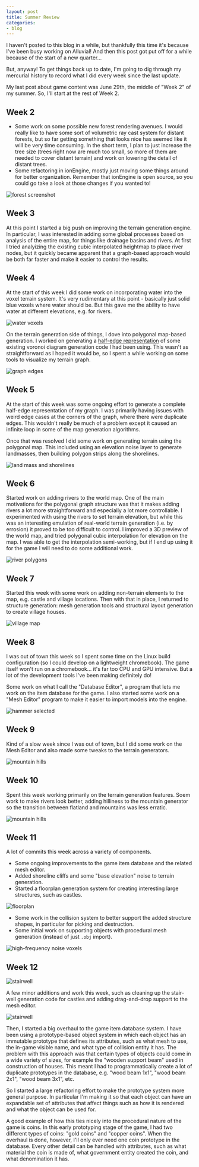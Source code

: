 ```yaml
---
layout: post
title: Summer Review
categories:
- blog
---
```


I haven't posted to this blog in a while, but thankfully this time it's because I've been busy working on Alluvial!
And then this post got put off for a while because of the start of a new quarter...

But, anyway!
To get things back up to date, I'm going to dig through my mercurial history to record what I did every week since the last update.

My last post about game content was June 29th, the middle of "Week 2" of my summer.
So, I'll start at the rest of Week 2.



## Week 2

- Some work on some possible new forest rendering avenues.
  I would really like to have some sort of volumetric ray cast system for distant forests,
  but so far getting something that looks nice has seemed like it will be very time consuming.
  In the short term, I plan to just increase the tree size (trees right now are much too small, so more of them are needed to cover distant terrain)
  and work on lowering the detail of distant trees.
- Some refactoring in ionEngine, mostly just moving some things around for better organization.
  Remember that ionEngine is open source, so you could go take a look at those changes if you wanted to!

![forest screenshot](/img/blog/review/ForestHills.jpg)


## Week 3

At this point I started a big push on improving the terrain generation engine.
In particular, I was interested in adding some global processes based on analysis of the entire map, for things like drainage basins and rivers.
At first I tried analyizing the existing cubic interpolated heightmap to place river nodes,
but it quickly became apparent that a graph-based approach would be both far faster and make it easier to control the results.


## Week 4

At the start of this week I did some work on incorporating water into the voxel terrain system.
It's very rudimentary at this point - basically just solid blue voxels where water should be.
But this gave me the ability to have water at different elevations, e.g. for rivers.

![water voxels](/img/blog/review/WaterVoxels.jpg)


On the terrain generation side of things, I dove into polygonal map-based generation.
I worked on generating a [half-edge representation](http://www.redblobgames.com/x/1722-b-rep-triangle-meshes/) of some existing voronoi diagram generation code I had been using.
This wasn't as straightforward as I hoped it would be, so I spent a while working on some tools to visualize my terrain graph.

![graph edges](/img/blog/review/GraphStructure.png)


## Week 5

At the start of this week was some ongoing effort to generate a complete half-edge representation of my graph.
I was primarily having issues with weird edge cases at the corners of the graph, where there were duplicate edges.
This wouldn't really be much of a problem except it caused an infinite loop in some of the map generation algorithms.

Once that was resolved I did some work on generating terrain using the polygonal map.
This included using an elevation noise layer to generate landmasses, then building polygon strips along the shorelines.

![land mass and shorelines](/img/blog/review/LandMasses.png)


## Week 6

Started work on adding rivers to the world map.
One of the main motivations for the polygonal graph structure was that it makes adding rivers
a lot more straightforward and especially a lot more controllable.
I experimented with using the rivers to set terrain elevation, but while this was an interesting emulation of
real-world terrain generation (i.e. by errosion) it proved to be too difficult to control.
I improved a 3D preview of the world map,
and tried polygonal cubic interpolation for elevation on the map.
I was able to get the interpolation semi-working, but if I end up using it for the game
I will need to do some additional work.

![river polygons](/img/blog/review/RiverPolygons.png)


## Week 7

Started this week with some work on adding non-terrain elements to the map, e.g. castle and village locations.
Then with that in place, I returned to structure generation:
mesh generation tools and structural layout generation to create village houses.

![village map](/img/blog/review/VillageMap.png)


## Week 8

I was out of town this week so I spent some time on the Linux build configuration (so I could develop on a lightweight chromebook).
The game itself won't run on a chromebook... it's far too CPU and GPU intensive.
But a lot of the development tools I've been making definitely do!

Some work on what I call the "Database Editor", a program that lets me work on the item database for the game.
I also started some work on a "Mesh Editor" program to make it easier to import models into the engine.

![hammer selected](/img/blog/review/MeshEditor.png)


## Week 9

Kind of a slow week since I was out of town, but I did some work on the Mesh Editor and also made some tweaks to the terrain generators.

![mountain hills](/img/blog/review/MountainHills1.jpg)


## Week 10

Spent this week working primarily on the terrain generation features.
Soem work to make rivers look better, adding hilliness to the mountain generator so the transition between flatland and mountains was less erratic.

![mountain hills](/img/blog/review/MountainHills2.jpg)


## Week 11

A lot of commits this week across a variety of components.

- Some ongoing improvements to the game item database and the related mesh editor.
- Added shoreline cliffs and some "base elevation" noise to terrain generation.
- Started a floorplan generation system for creating interesting large structures, such as castles.

![floorplan](/img/blog/review/Floorplan.png)


- Some work in the collision system to better support the added structure shapes, in particular for picking and
  destruction.
- Some initial work on supporting objects with procedural mesh generation (instead of just `.obj` import).

![high-frequency noise voxels](/img/blog/review/HighFrequencyNoise.jpg)


## Week 12

![stairwell](/img/blog/review/Stairwell1.jpg)

A few minor additions and work this week, such as cleaning up the stair-well generation code for castles
and adding drag-and-drop support to the mesh editor.

![stairwell](/img/blog/review/Stairwell2.jpg)

Then, I started a big overhaul to the game item database system.
I have been using a prototype-based object system in which each object has an immutable prototype that
defines its attributes, such as what mesh to use, the in-game visible name, and what type of collision entity it has.
The problem with this approach was that certain types of objects could come in a wide variety of sizes,
for example the "wooden support beam" used in construction of houses.
This meant I had to programmatically create a lot of duplicate prototypes in the database, e.g.
"wood beam 1x1", "wood beam 2x1", "wood beam 3x1", etc.

So I started a large refactoring effort to make the prototype system more general purpose.
In particular I'm making it so that each object can have an expandable set of attributes that affect
things such as how it is rendered and what the object can be used for.

A good example of how this ties nicely into the procedural nature of the game is coins.
In this early prototyping stage of the game, I had two different types of coins: "gold coins" and "copper coins".
When the overhaul is done, however, I'll only ever need one coin prototype in the database.
Every other detail can be handled with attributes, such as what material the coin is made of,
what government entity created the coin, and what denomination it has.
